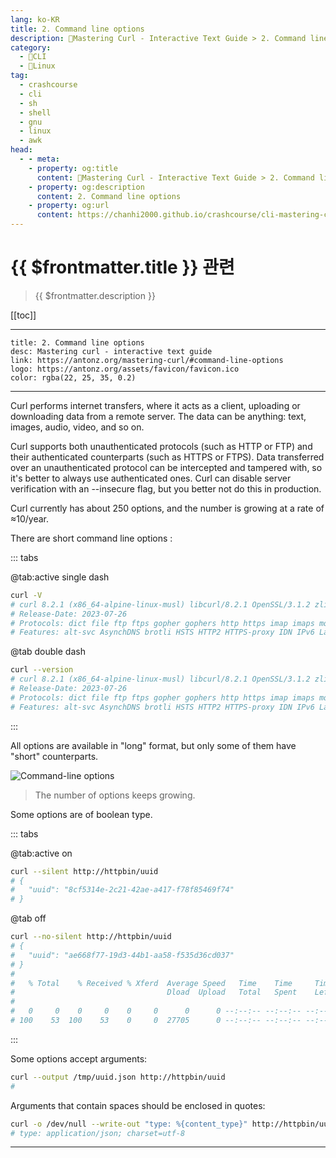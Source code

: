 ```yaml
---
lang: ko-KR
title: 2. Command line options
description: 🐚Mastering Curl - Interactive Text Guide > 2. Command line options
category: 
  - 🐚CLI
  - 🐧Linux
tag: 
  - crashcourse
  - cli
  - sh
  - shell
  - gnu
  - linux
  - awk
head: 
  - - meta:
    - property: og:title
      content: 🐚Mastering Curl - Interactive Text Guide > 2. Command line options
    - property: og:description
      content: 2. Command line options
    - property: og:url
      content: https://chanhi2000.github.io/crashcourse/cli-mastering-curl-interactive-text-guide/02-command-line-options.html
---
```


# {{ $frontmatter.title }} 관련

> {{ $frontmatter.description }}

[[toc]]

---

```component VPCard
title: 2. Command line options
desc: Mastering curl - interactive text guide
link: https://antonz.org/mastering-curl/#command-line-options
logo: https://antonz.org/assets/favicon/favicon.ico
color: rgba(22, 25, 35, 0.2)
```

---

Curl performs internet transfers, where it acts as a client, uploading or downloading data from a remote server. The data can be anything: text, images, audio, video, and so on.

Curl supports both unauthenticated protocols (such as HTTP or FTP) and their authenticated counterparts (such as HTTPS or FTPS). Data transferred over an unauthenticated protocol can be intercepted and tampered with, so it's better to always use authenticated ones. Curl can disable server verification with an --insecure flag, but you better not do this in production.

Curl currently has about 250 options, and the number is growing at a rate of ≈10/year.

There are short command line options :

::: tabs

@tab:active single dash

```sh
curl -V
# curl 8.2.1 (x86_64-alpine-linux-musl) libcurl/8.2.1 OpenSSL/3.1.2 zlib/1.2.13 brotli/1.0.9 libidn2/2.3.4 nghttp2/1.55.1
# Release-Date: 2023-07-26
# Protocols: dict file ftp ftps gopher gophers http https imap imaps mqtt pop3 pop3s rtsp smb smbs smtp smtps telnet tftp ws wss
# Features: alt-svc AsynchDNS brotli HSTS HTTP2 HTTPS-proxy IDN IPv6 Largefile libz NTLM NTLM_WB SSL threadsafe TLS-SRP UnixSockets
```

@tab double dash

```sh
curl --version
# curl 8.2.1 (x86_64-alpine-linux-musl) libcurl/8.2.1 OpenSSL/3.1.2 zlib/1.2.13 brotli/1.0.9 libidn2/2.3.4 nghttp2/1.55.1
# Release-Date: 2023-07-26
# Protocols: dict file ftp ftps gopher gophers http https imap imaps mqtt pop3 pop3s rtsp smb smbs smtp smtps telnet tftp ws wss
# Features: alt-svc AsynchDNS brotli HSTS HTTP2 HTTPS-proxy IDN IPv6 Largefile libz NTLM NTLM_WB SSL threadsafe TLS-SRP UnixSockets
```

:::

All options are available in "long" format, but only some of them have "short" counterparts.

![Command-line options](https://antonz.org/mastering-curl/cli-options.jpg)
> The number of options keeps growing.

Some options are of boolean type.

::: tabs

@tab:active on

```sh
curl --silent http://httpbin/uuid
# {
#   "uuid": "8cf5314e-2c21-42ae-a417-f78f85469f74"
# }
```
@tab off

```sh
curl --no-silent http://httpbin/uuid
# {
#   "uuid": "ae668f77-19d3-44b1-aa58-f535d36cd037"
# }
# 
#   % Total    % Received % Xferd  Average Speed   Time    Time     Time  Current
#                                  Dload  Upload   Total   Spent    Left  Speed
# 
#   0     0    0     0    0     0      0      0 --:--:-- --:--:-- --:--:--     0
# 100    53  100    53    0     0  27705      0 --:--:-- --:--:-- --:--:-- 53000
```

:::

Some options accept arguments:

```sh
curl --output /tmp/uuid.json http://httpbin/uuid
#
```
Arguments that contain spaces should be enclosed in quotes:

```sh
curl -o /dev/null --write-out "type: %{content_type}" http://httpbin/uuid
# type: application/json; charset=utf-8
```

---

<TagLinks />